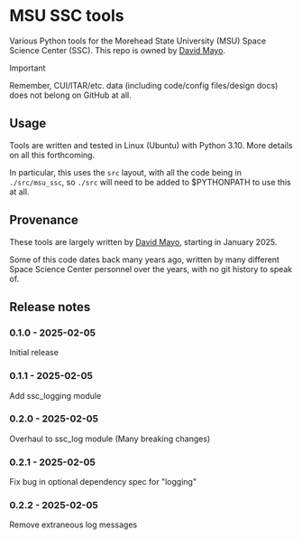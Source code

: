 # MSU SSC tools

Various Python tools for the Morehead State University (MSU) Space Science Center (SSC). This repo is owned by [David Mayo](https://github.com/davidmayo).

> [!IMPORTANT]  
> Remember, CUI/ITAR/etc. data (including code/config files/design docs) does not belong on GitHub at all.

## Usage

Tools are written and tested in Linux (Ubuntu) with Python 3.10. More details on all this forthcoming.

In particular, this uses the `src` layout, with all the code being in `./src/msu_ssc`, so `./src` will need to be added to $PYTHONPATH to use this at all.

## Provenance

These tools are largely written by [David Mayo](https://github.com/davidmayo), starting in January 2025.

Some of this code dates back many years ago, written by many different Space Science Center personnel over the years, with no git history to speak of.


## Release notes

### 0.1.0 - 2025-02-05
Initial release

### 0.1.1 - 2025-02-05
Add ssc_logging module

### 0.2.0 - 2025-02-05
Overhaul to ssc_log module (Many breaking changes)

### 0.2.1 - 2025-02-05
Fix bug in optional dependency spec for "logging"

### 0.2.2 - 2025-02-05
Remove extraneous log messages